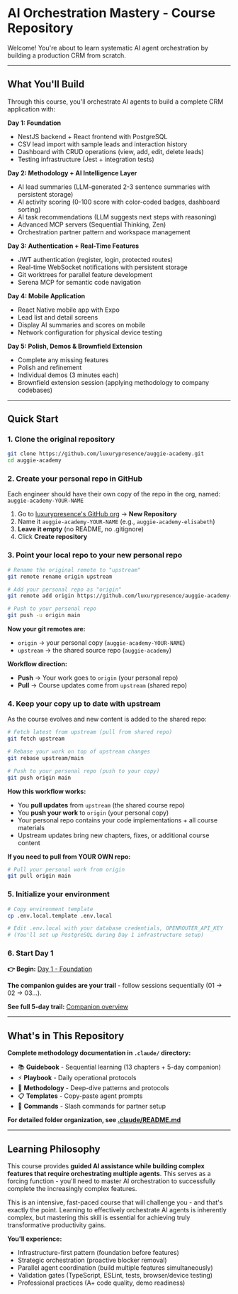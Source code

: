 # AI Orchestration Mastery - Course Repository

Welcome! You're about to learn systematic AI agent orchestration by building a production CRM from scratch.

---

## What You'll Build

Through this course, you'll orchestrate AI agents to build a complete CRM application with:

**Day 1: Foundation**

- NestJS backend + React frontend with PostgreSQL
- CSV lead import with sample leads and interaction history
- Dashboard with CRUD operations (view, add, edit, delete leads)
- Testing infrastructure (Jest + integration tests)

**Day 2: Methodology + AI Intelligence Layer**

- AI lead summaries (LLM-generated 2-3 sentence summaries with persistent storage)
- AI activity scoring (0-100 score with color-coded badges, dashboard sorting)
- AI task recommendations (LLM suggests next steps with reasoning)
- Advanced MCP servers (Sequential Thinking, Zen)
- Orchestration partner pattern and workspace management

**Day 3: Authentication + Real-Time Features**

- JWT authentication (register, login, protected routes)
- Real-time WebSocket notifications with persistent storage
- Git worktrees for parallel feature development
- Serena MCP for semantic code navigation

**Day 4: Mobile Application**

- React Native mobile app with Expo
- Lead list and detail screens
- Display AI summaries and scores on mobile
- Network configuration for physical device testing

**Day 5: Polish, Demos & Brownfield Extension**

- Complete any missing features
- Polish and refinement
- Individual demos (3 minutes each)
- Brownfield extension session (applying methodology to company codebases)

---

## Quick Start

### 1. Clone the original repository

```bash
git clone https://github.com/luxurypresence/auggie-academy.git
cd auggie-academy
```

### 2. Create your personal repo in GitHub

Each engineer should have their own copy of the repo in the org, named: `auggie-academy-YOUR-NAME`

1. Go to [luxurypresence's GitHub org](https://github.com/luxurypresence) → **New Repository**
2. Name it `auggie-academy-YOUR-NAME` (e.g., `auggie-academy-elisabeth`)
3. **Leave it empty** (no README, no .gitignore)
4. Click **Create repository**

### 3. Point your local repo to your new personal repo

```bash
# Rename the original remote to "upstream"
git remote rename origin upstream

# Add your personal repo as "origin"
git remote add origin https://github.com/luxurypresence/auggie-academy-YOUR-NAME.git

# Push to your personal repo
git push -u origin main
```

**Now your git remotes are:**

- `origin` → your personal copy (`auggie-academy-YOUR-NAME`)
- `upstream` → the shared source repo (`auggie-academy`)

**Workflow direction:**

- **Push** → Your work goes to `origin` (your personal repo)
- **Pull** → Course updates come from `upstream` (shared repo)

### 4. Keep your copy up to date with upstream

As the course evolves and new content is added to the shared repo:

```bash
# Fetch latest from upstream (pull from shared repo)
git fetch upstream

# Rebase your work on top of upstream changes
git rebase upstream/main

# Push to your personal repo (push to your copy)
git push origin main
```

**How this workflow works:**

- You **pull updates** from `upstream` (the shared course repo)
- You **push your work** to `origin` (your personal copy)
- Your personal repo contains your code implementations + all course materials
- Upstream updates bring new chapters, fixes, or additional course content

**If you need to pull from YOUR OWN repo:**

```bash
# Pull your personal work from origin
git pull origin main
```

### 5. Initialize your environment

```bash
# Copy environment template
cp .env.local.template .env.local

# Edit .env.local with your database credentials, OPENROUTER_API_KEY
# (You'll set up PostgreSQL during Day 1 infrastructure setup)
```

### 6. Start Day 1

**👉 Begin:** [Day 1 - Foundation](.claude/guidebook/companion/day-1-foundation.md)

**The companion guides are your trail** - follow sessions sequentially (01 → 02 → 03...).

**See full 5-day trail:** [Companion overview](.claude/guidebook/companion/README.md)

---

## What's in This Repository

**Complete methodology documentation in `.claude/` directory:**

- 📚 **Guidebook** - Sequential learning (13 chapters + 5-day companion)
- ⚡ **Playbook** - Daily operational protocols
- 🔧 **Methodology** - Deep-dive patterns and protocols
- 📋 **Templates** - Copy-paste agent prompts
- 🤖 **Commands** - Slash commands for partner setup

**For detailed folder organization, see [.claude/README.md](.claude/README.md)**

---

## Learning Philosophy

This course provides **guided AI assistance while building complex features that require orchestrating multiple agents**. This serves as a forcing function - you'll need to master AI orchestration to successfully complete the increasingly complex features.

This is an intensive, fast-paced course that will challenge you - and that's exactly the point. Learning to effectively orchestrate AI agents is inherently complex, but mastering this skill is essential for achieving truly transformative productivity gains.

**You'll experience:**

- Infrastructure-first pattern (foundation before features)
- Strategic orchestration (proactive blocker removal)
- Parallel agent coordination (build multiple features simultaneously)
- Validation gates (TypeScript, ESLint, tests, browser/device testing)
- Professional practices (A+ code quality, demo readiness)
